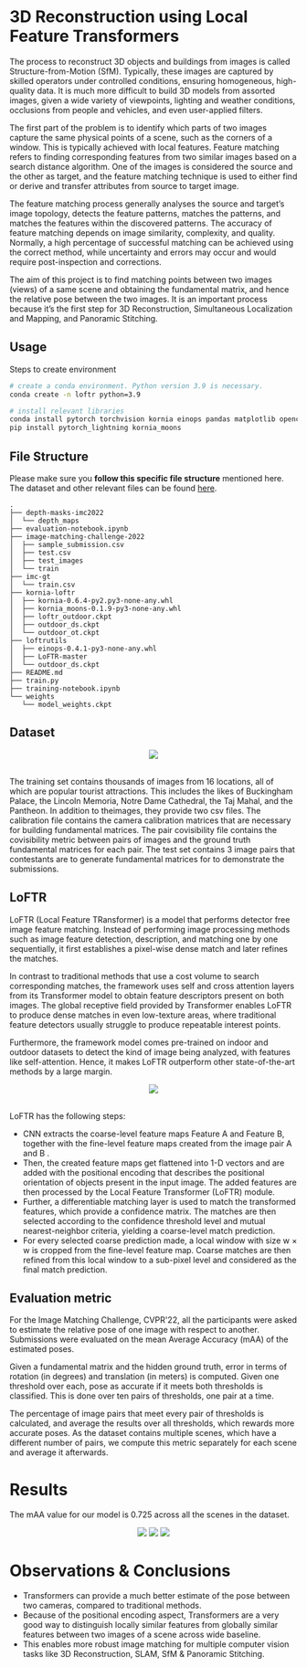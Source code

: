 # 3D Reconstruction using Local Feature Transformers

The process to reconstruct 3D objects and buildings from images is called Structure-from-Motion (SfM). Typically, these images are captured by skilled operators under controlled conditions, ensuring homogeneous, high-quality data. It is much more difficult to build 3D models from assorted images, given a wide variety of viewpoints, lighting and weather conditions, occlusions from people and vehicles, and even user-applied filters. 

The first part of the problem is to identify which parts of two images capture the same physical points of a scene, such as the corners of a window. This is typically achieved with local features. Feature matching refers to finding corresponding features from two similar images based on a search distance algorithm. One of the images is considered the source and the other as target, and the feature matching technique is used to either find or derive and transfer attributes from source to target image. 

The feature matching process generally analyses the source and target’s image topology, detects the feature patterns, matches the patterns, and matches the features within the discovered patterns. The accuracy of feature matching depends on image similarity, complexity, and quality. Normally, a high percentage of successful matching can be achieved using the correct method, while uncertainty and errors may occur and would require post-inspection and corrections. 

The aim of this project is to find matching points between two images (views) of a same scene and obtaining the fundamental matrix, and hence the relative pose between the two images. It is an important process because it’s the first step for 3D Reconstruction, Simultaneous Localization and Mapping, and Panoramic Stitching.

## Usage

Steps to create environment
```bash
# create a conda environment. Python version 3.9 is necessary.
conda create -n loftr python=3.9

# install relevant libraries
conda install pytorch torchvision kornia einops pandas matplotlib opencv loguru -c pytorch
pip install pytorch_lightning kornia_moons
```
## File Structure
Please make sure you **follow this specific file structure** mentioned here. The dataset and other relevant files can be found [here](https://drive.google.com/drive/folders/1-zAaqigu1OWFG6PhUg51aIcKRk9gkByh?usp=sharing).

```
.
├── depth-masks-imc2022
│  └── depth_maps
├── evaluation-notebook.ipynb
├── image-matching-challenge-2022
│  ├── sample_submission.csv
│  ├── test.csv
│  ├── test_images
│  └── train
├── imc-gt
│  └── train.csv
├── kornia-loftr
│  ├── kornia-0.6.4-py2.py3-none-any.whl
│  ├── kornia_moons-0.1.9-py3-none-any.whl
│  ├── loftr_outdoor.ckpt
│  ├── outdoor_ds.ckpt
│  └── outdoor_ot.ckpt
├── loftrutils
│  ├── einops-0.4.1-py3-none-any.whl
│  ├── LoFTR-master
│  └── outdoor_ds.ckpt
├── README.md
├── train.py
├── training-notebook.ipynb
└── weights
   └── model_weights.ckpt
```
## Dataset

<div align=center>
<img src="https://user-images.githubusercontent.com/39590621/168615651-16a5faaf-d444-4bde-ae53-baf4e97581c2.png">
</div>
<br>

The training set contains thousands of images from 16 locations, all of which are popular tourist attractions. This includes the likes of Buckingham Palace, the Lincoln Memoria, Notre Dame Cathedral, the Taj Mahal, and the Pantheon. In addition to theimages, they provide two csv files. The calibration file contains the camera calibration matrices that are necessary for building fundamental matrices. The pair covisibility file contains the covisibility metric between pairs of images and the ground truth fundamental matrices for each pair. The test set contains 3 image pairs that contestants are to generate fundamental matrices for to demonstrate the submissions. 

## LoFTR

LoFTR (Local Feature TRansformer) is a model that performs detector free image feature matching. Instead of performing image processing methods such as image feature detection, description, and matching one by one sequentially, it first establishes a pixel-wise dense match and later refines the matches. 

In contrast to traditional methods that use a cost volume to search corresponding matches, the framework uses self and cross attention layers from its Transformer model to obtain feature descriptors present on both images. The global receptive field provided by Transformer enables LoFTR to produce dense matches in even low-texture areas, where traditional feature detectors usually struggle to produce repeatable interest points. 

Furthermore, the framework model comes pre-trained on indoor and outdoor datasets to detect the kind of image being analyzed, with features like self-attention. Hence, it   makes LoFTR outperform other state-of-the-art methods by a large margin. 

<div align=center>
<img src="https://user-images.githubusercontent.com/39590621/168614880-48bb08e3-8553-4d80-b7b1-54175c247d8a.png">
</div>
<br>

LoFTR has the following steps: 

* CNN extracts the coarse-level feature maps Feature A and Feature B, together with the fine-level feature maps created from the image pair A and  B . 
* Then, the created feature maps get flattened into 1-D vectors and are added with the positional encoding that describes the positional orientation of objects present in the input image. The added features are then processed by the Local Feature Transformer (LoFTR) module. 
* Further, a differentiable matching layer is used to match the transformed features, which provide a confidence matrix. The matches are then selected according to the confidence threshold level and mutual nearest-neighbor criteria, yielding a coarse-level match prediction.  
* For every selected coarse prediction made, a local window with size w × w is cropped from the fine-level feature map. Coarse matches are then refined from this local window to a sub-pixel level and considered as the final match prediction.

## Evaluation metric

For the Image Matching Challenge, CVPR'22, all the participants were asked to estimate the relative pose of one image with respect to another. Submissions were evaluated on the mean Average Accuracy (mAA) of the estimated poses. 

Given a fundamental matrix and the hidden ground truth, error in terms of rotation (in degrees) and translation (in meters) is computed. Given one threshold over each, pose as accurate if it meets both thresholds is classified. This is done over ten pairs of thresholds, one pair at a time.

The percentage of image pairs that meet every pair of thresholds is calculated, and average the results over all thresholds, which rewards more accurate poses. As the dataset contains multiple scenes, which have a different number of pairs, we compute this metric separately for each scene and average it afterwards.

# Results

The mAA value for our model is 0.725 across all the scenes in the dataset.

<div align=center>
<img src="results/res1.png">
<img src="results/res2.png">
<img src="results/res3.png">
</div>

# Observations & Conclusions
* Transformers can provide a much better estimate of the pose between two cameras, compared to traditional methods.
* Because of the positional encoding aspect, Transformers are a very good way to distinguish locally similar features from globally similar features between two images of a scene across wide baseline.
* This enables more robust image matching for multiple computer vision tasks like 3D Reconstruction, SLAM, SfM & Panoramic Stitching. 
